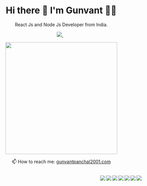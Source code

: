 

<h1 align='center'>
  Hi there 👋 I'm Gunvant 👨‍💻
</h1>

<p align='center'>
  React Js and Node Js Developer from India.
</p>



<p align='center'>
  
  <a href="https://www.linkedin.com/in/gunvantpanchal/">
    <img src="https://img.shields.io/badge/linkedin-%230077B5.svg?&style=for-the-badge&logo=linkedin&logoColor=white" />
  </a>&nbsp;&nbsp;
  
</p>

<p align='center'>
  <a href="#"><img src="https://github-readme-stats.vercel.app/api?username=gunvantpanchal&show_icons=true&count_private=true&theme=dark" width="350"></a>
</p>


<p align='center'>
  📫 How to reach me: <a href='mailto:gunvantpanchal2001.com'>gunvantpanchal2001.com</a>
</p>






## 

<img align="right" src="https://img.shields.io/badge/MongoDB-%234ea94b.svg?style=for-the-badge&logo=mongodb&logoColor=white" />
<img align="right" src="https://img.shields.io/badge/Node.js-339933?style=for-the-badge&logo=nodedotjs&logoColor=white" />
<img align="right" src="https://img.shields.io/badge/Redux-593D88?style=for-the-badge&logo=redux&logoColor=white" />
<img align="right" src="https://img.shields.io/badge/next.js-000000?style=for-the-badge&logo=nextdotjs&logoColor=white" />
<img align="right" src="https://img.shields.io/badge/React-20232A?style=for-the-badge&logo=react&logoColor=61DAFB" />
<img align="right" src="https://img.shields.io/badge/typescript-%23007ACC.svg?style=for-the-badge&logo=typescript&logoColor=white" />
<img align="right" src="https://img.shields.io/badge/javascript-%23323330.svg?style=for-the-badge&logo=javascript&logoColor=%23F7DF1E" />

##






